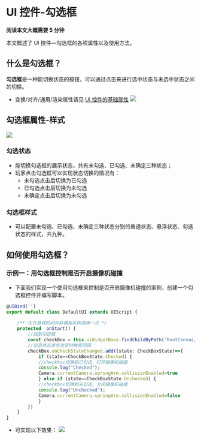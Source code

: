 # UI 控件-勾选框

**阅读本文大概需要 5 分钟**

本文概述了 UI 控件—勾选框的各项属性以及使用方法。

## 什么是勾选框？

**勾选框**是一种能切换状态的按钮，可以通过点击来进行选中状态与未选中状态之间的切换。
- 变换/对齐/通用/渲染属性请见 [UI 控件的基础属性](https://docs.ark.online/UI/UIWidget-BaseProperties.html)
![](https://cdn.233xyx.com/online/apfXyOm0zPy11711267429689.gif)

## 勾选框属性-样式

![](https://cdn.233xyx.com/online/_outputltb1Zif1iWeT1711267450167.png)

### 勾选状态
- 能切换勾选框的展示状态，共有未勾选、已勾选、未确定三种状态；
- 玩家点击勾选框可以实现状态切换的情况有：
  - 未勾选点击后切换为已勾选
  - 已勾选点击后切换为未勾选
  - 未确定点击后切换为未勾选

### 勾选框样式
- 可以配置未勾选、已勾选、未确定三种状态分别的普通状态、悬浮状态、勾选状态的样式，共九种。

## 如何使用勾选框？

### 示例一：用勾选框控制是否开启摄像机碰撞
- 下面我们实现一个使用勾选框来控制是否开启摄像机碰撞的案例，创建一个勾选框控件并编写脚本。
```ts
@UIBind('')
export default class DefaultUI extends UIScript {
    
    /** 仅在游戏时间对非模板实例调用一次 */
    protected  onStart() {
        //找到勾选框
        const checkBox = this.uiWidgetBase.findChildByPath('RootCanvas/Checkbox') as Checkbox
        //勾选状态发生改变时触发回调
        checkBox.onCheckStateChanged.add((state: CheckBoxState)=>{      
            if (state==CheckBoxState.Checked) {
            //checkbox切换到已勾选，打开摄像机碰撞
            console.log("Checked");
            Camera.currentCamera.springArm.collisionEnabled=true
            } else if (state==CheckBoxState.Unchecked) {
            //checkbox切换到未勾选，关闭摄像机碰撞
            console.log("Unchecked");
            Camera.currentCamera.springArm.collisionEnabled=false
            }
        })  
    }
}
```

- 可实现以下效果：
![](https://cdn.233xyx.com/online/ZMx6dlwMFUVH1711267446256.gif)
